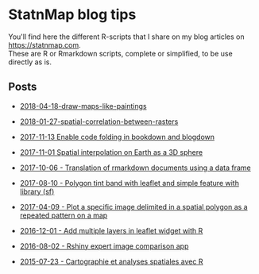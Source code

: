 # StatnMap blog tips
You'll find here the different R-scripts that I share on my blog articles on <https://statnmap.com>.  
These are R or Rmarkdown scripts, complete or simplified, to be use directly as is.

## Posts

- [2018-04-18-draw-maps-like-paintings](//statnmap.com/2018-04-18-draw-maps-like-paintings)

- [2018-01-27-spatial-correlation-between-rasters](//statnmap.com/2018-01-27-spatial-correlation-between-rasters)

- [2017-11-13 Enable code folding in bookdown and blogdown](//statnmap.com/2017-11-13-enable-code-folding-in-bookdown-and-blogdown)

- [2017-11-01 Spatial interpolation on Earth as a 3D sphere](//statnmap.com/2017-11-01-spatial-interpolation-on-earth-as-a-3d-sphere)

- [2017-10-06 - Translation of rmarkdown documents using a data frame](//statnmap.com/2017-10-06-translation-rmarkdown-documents-using-data-frame)

- [2017-08-10 - Polygon tint band with leaflet and simple feature with library (sf)](//statnmap.com/2017-08-10-polygons-tint-band-with-leaflet-and-simple-feature-library-sf/)

- [2017-04-09 - Plot a specific image delimited in a spatial polygon as a repeated pattern on a map](//statnmap.com/2017-04-09-plot-specific-image-delimited-polygon-repeated-pattern-on-map/)

- [2016-12-01 - Add multiple layers in leaflet widget with R](//statnmap.com/2016-12-01-multiple-layers-leaflet-widget-with-rstat)

- [2016-08-02 - Rshiny expert image comparison app](//statnmap.com/2016-08-02-rshiny-expert-image-comparison-app/)

- [2015-07-23 - Cartographie et analyses spatiales avec R](//statnmap.com/2015-07-23-mapping-spatial-analyses-gis-with-r/)


